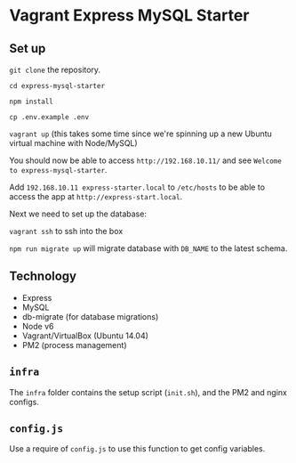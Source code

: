 # Vagrant Express MySQL Starter

## Set up

`git clone` the repository.

`cd express-mysql-starter`

`npm install`

`cp .env.example .env`

`vagrant up` (this takes some time since we're spinning up a new Ubuntu virtual machine with Node/MySQL)

You should now be able to access `http://192.168.10.11/` and see `Welcome to express-mysql-starter`.

Add `192.168.10.11 express-starter.local` to `/etc/hosts` to be able to access the app at `http://express-start.local`.

Next we need to set up the database:

`vagrant ssh` to ssh into the box

`npm run migrate up` will migrate database with `DB_NAME` to the latest schema.

## Technology

- Express
- MySQL
- db-migrate (for database migrations)
- Node v6
- Vagrant/VirtualBox (Ubuntu 14.04)
- PM2 (process management)

## `infra`

The `infra` folder contains the setup script (`init.sh`), and the PM2 and nginx configs.

## `config.js`

Use a require of `config.js` to use this function to get config variables.
